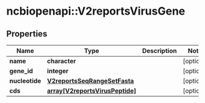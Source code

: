 # ncbiopenapi::V2reportsVirusGene


## Properties
Name | Type | Description | Notes
------------ | ------------- | ------------- | -------------
**name** | **character** |  | [optional] 
**gene_id** | **integer** |  | [optional] 
**nucleotide** | [**V2reportsSeqRangeSetFasta**](v2reportsSeqRangeSetFasta.md) |  | [optional] 
**cds** | [**array[V2reportsVirusPeptide]**](v2reportsVirusPeptide.md) |  | [optional] 


